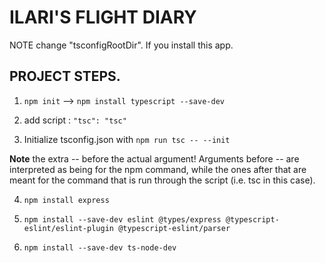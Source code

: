 # ILARI'S FLIGHT DIARY

NOTE change "tsconfigRootDir". If you install this app.

## PROJECT STEPS.

1) `npm init` --> `npm install typescript --save-dev` 

2) add script : `"tsc": "tsc"`

3) Initialize tsconfig.json with `npm run tsc -- --init`

<b>Note</b> the extra -- before the actual argument! Arguments before -- are interpreted as being for the npm command, while the ones after that are meant for the command that is run through the script (i.e. tsc in this case).

4) `npm install express`

5) `npm install --save-dev eslint @types/express @typescript-eslint/eslint-plugin @typescript-eslint/parser`

6) `npm install --save-dev ts-node-dev`

